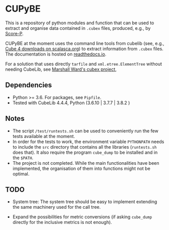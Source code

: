 # CUPyBE

This is a repository of python modules and function that can be used to 
extract and organise data contained in `.cubex` files, produced, e.g., by 
[Score-P](https://www.vi-hps.org/projects/score-p/).

CUPyBE at the moment uses the command line tools from cubelib (see, e.g., 
[Cube 4 downloads on scalasca.org](https://www.scalasca.org/scalasca/software/cube-4.x/download.html))
to  extract information from `.cubex` files. 
The documentation is hosted on [readthedocs.io](https://cupybe.readthedocs.io/en/latest/index.html).

For a solution that uses directly `tarfile` and `xml.etree.ElementTree` without needing CubeLib, see [Marshall Ward's cubex project](https://github.com/marshallward/cubex), 

## Dependencies
* Python >= 3.6. For packages, see `Pipfile`.
* Tested with CubeLib 4.4.4, Python (3.6.10 | 3.7.7 | 3.8.2 )

## Notes
* The script `/test/runtests.sh` can be used to conveniently run the few tests
  available at the moment.
* In order for the tests to work, the environment variable `PYTHONPATH` needs 
  to include the `src` directory that contains all the libraries (`runtests.sh`
  does that).
  It also require the program `cube_dump` to be installed and in the `$PATH`.
* The project is not completed. While the main functionalities have been 
  implemented, the organisation of them into functions might not be optimal.

## TODO
* System tree:
  The system tree should be easy to implement extending the same machinery
  used for the call tree.

* Expand the possibilities for metric conversions (if asking `cube_dump` 
  directly for the inclusive metrics is not enough).

